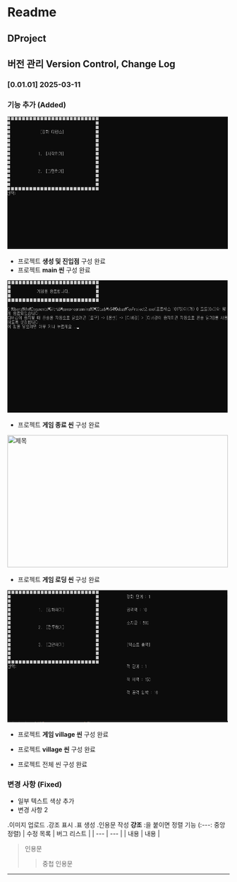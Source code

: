 # Readme

## DProject
## 버전 관리 Version Control, Change Log

### [0.01.01] 2025-03-11
### 기능 추가 (Added)
<img src="/image/01-1. Start.png" width = "500" height = "300" title = "제목"></img>
- 프로젝트 **생성 및 진입점** 구성 완료
- 프로젝트 **main 씬** 구성 완료

<img src="/image/01-2. End.png" width = "500" height = "300" title = "제목"></img>
- 프로젝트 **게임 종료 씬** 구성 완료

<img src="/image/02. Start_Loading.png" width = "500" height = "300" title = "제목"></img>
- 프로젝트 **게임 로딩 씬** 구성 완료

<img src="/image/03-1. main.png" width = "500" height = "300" title = "제목"></img>
- 프로젝트 **게임 village 씬** 구성 완료


- 프로젝트 **village 씬** 구성 완료
- 프로젝트 전체 씬 구성 완료

### 변경 사항 (Fixed)
- 일부 텍스트 색상 추가
- 변경 사항 2

.이미지 업로드 .강조 표시 .표 생성 .인용문 작성
**걍조**
:을 붙이면 정렬 기능 (:---: 중앙 정렬)
| 수정 목록 | 버그 리스트 |
| --- | --- |
| 내용 | 내용 |

> 인용문
> > 중첩 인용문

---
